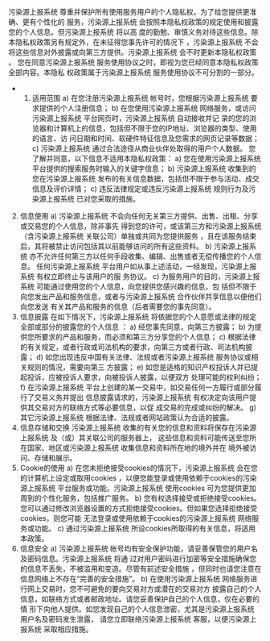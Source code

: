 污染源上报系统 尊重并保护所有使用服务用户的个人隐私权。为了给您提供更准确、更有个性化的 服务，污染源上报系统 会按照本隐私权政策的规定使用和披露您的个人信息。但污染源上报系统 将以高 度的勤勉、审慎义务对待这些信息。除本隐私权政策另有规定外，在未征得您事先许可的情况下 ，污染源上报系统 不会将这些信息对外披露或向第三方提供。污染源上报系统 会不时更新本隐私权政策 。 您在同意污染源上报系统 服务使用协议之时，即视为您已经同意本隐私权政策全部内容。本隐私 权政策属于污染源上报系统 服务使用协议不可分割的一部分。
 
* 1. 适用范围
a) 在您注册污染源上报系统 帐号时，您根据污染源上报系统 要求提供的个人注册信息；
b) 在您使用污染源上报系统 网络服务，或访问污染源上报系统 平台网页时，污染源上报系统 自动接收并记 录的您的浏览器和计算机上的信息，包括但不限于您的IP地址、浏览器的类型、使用的语言、访 问日期和时间、软硬件特征信息及您需求的网页记录等数据；
c) 污染源上报系统 通过合法途径从商业伙伴处取得的用户个人数据。
您了解并同意，以下信息不适用本隐私权政策：
 a) 您在使用污染源上报系统 平台提供的搜索服务时输入的关键字信息；
b) 污染源上报系统 收集到的您在污染源上报系统 发布的有关信息数据，包括但不限于参与活动、成交 信息及评价详情；
 c) 违反法律规定或违反污染源上报系统 规则行为及污染源上报系统 已对您采取的措施。
2. 信息使用
 a) 污染源上报系统 不会向任何无关第三方提供、出售、出租、分享或交易您的个人信息，除非事先 得到您的许可，或该第三方和污染源上报系统 （含污染源上报系统 关联公司）单独或共同为您提供服务 ，且在该服务结束后，其将被禁止访问包括其以前能够访问的所有这些资料。
b) 污染源上报系统 亦不允许任何第三方以任何手段收集、编辑、出售或者无偿传播您的个人信息。 任何污染源上报系统 平台用户如从事上述活动，一经发现，污染源上报系统 有权立即终止与该用户的服 务协议。
c) 为服务用户的目的，污染源上报系统 可能通过使用您的个人信息，向您提供您感兴趣的信息，包 括但不限于向您发出产品和服务信息，或者与污染源上报系统 合作伙伴共享信息以便他们向您发送 有关其产品和服务的信息（后者需要您的事先同意）。
3. 信息披露 在如下情况下，污染源上报系统 将依据您的个人意愿或法律的规定全部或部分的披露您的个人信息 ：
a) 经您事先同意，向第三方披露；
 b) 为提供您所要求的产品和服务，而必须和第三方分享您的个人信息；
c) 根据法律的有关规定，或者行政或司法机构的要求，向第三方或者行政、司法机构披露；
d) 如您出现违反中国有关法律、法规或者污染源上报系统 服务协议或相关规则的情况，需要向第三 方披露；
 e) 如您是适格的知识产权投诉人并已提起投诉，应被投诉人要求，向被投诉人披露，以便双方 处理可能的权利纠纷；
f) 在污染源上报系统 平台上创建的某一交易中，如交易任何一方履行或部分履行了交易义务并提出 信息披露请求的，污染源上报系统 有权决定向该用户提供其交易对方的联络方式等必要信息，以促 成交易的完成或纠纷的解决。
g) 其它污染源上报系统 根据法律、法规或者网站政策认为合适的披露。
4. 信息存储和交换 污染源上报系统 收集的有关您的信息和资料将保存在污染源上报系统 及（或）其关联公司的服务器上， 这些信息和资料可能传送至您所在国家、地区或污染源上报系统 收集信息和资料所在地的境外并在 境外被访问、存储和展示。
5. Cookie的使用
a) 在您未拒绝接受cookies的情况下，污染源上报系统 会在您的计算机上设定或取用cookies ，以便您能登录或使用依赖于cookies的污染源上报系统 平台服务或功能。污染源上报系统 使用cookies 可为您提供更加周到的个性化服务，包括推广服务。
b) 您有权选择接受或拒绝接受cookies。 您可以通过修改浏览器设置的方式拒绝接受cookies。但如果您选择拒绝接受cookies，则您可能 无法登录或使用依赖于cookies的污染源上报系统 网络服务或功能。
c) 通过污染源上报系统 所设cookies所取得的有关信息，将适用本政策。
6. 信息安全
a) 污染源上报系统 帐号均有安全保护功能，请妥善保管您的用户名及密码信息。污染源上报系统 将通 过对用户密码进行加密等安全措施确保您的信息不丢失，不被滥用和变造。尽管有前述安全措施 ，但同时也请您注意在信息网络上不存在“完善的安全措施”。
b) 在使用污染源上报系统 网络服务进行网上交易时，您不可避免的要向交易对方或潜在的交易对方 披露自己的个人信息，如联络方式或者邮政地址。请您妥善保护自己的个人信息，仅在必要的情 形下向他人提供。如您发现自己的个人信息泄密，尤其是污染源上报系统 用户名及密码发生泄露， 请您立即联络污染源上报系统 客服，以便污染源上报系统 采取相应措施。

